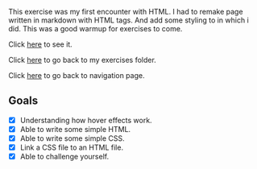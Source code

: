 This exercise was my first encounter with HTML. I had to remake page written in markdown with HTML tags. And add some styling to in which i did. This was a good warmup for exercises to come.

Click [here](https://scenoxmans.github.io/learning-markup/exercises/1.html/1.markdown-to-html/) to see it.

Click [here](https://github.com/scenoxmans/learning-markup/tree/master/exercises/1.html) to go back to my exercises folder.

Click [here](https://scenoxmans.github.io/learning-markup/) to go back to navigation page.

## Goals

- [x] Understanding how hover effects work.
- [x] Able to write some simple HTML.
- [x] Able to write some simple CSS.
- [x] Link a CSS file to an HTML file.
- [x] Able to challenge yourself.
